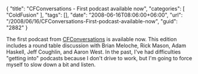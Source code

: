 {
	"title": "CFConversations - First podcast available now",
	"categories": [
		"ColdFusion"
	],
	"tags": [],
	"date": "2008-06-16T08:06:00+06:00",
	"url": "/2008/06/16/CFConversations-First-podcast-available-now",
	"guid": "2882"
}

The first podcast from <a href="http://www.cfconversations.com/">CFConversations</a> is available now. This edition includes a round table discussion with Brian Meloche, Rick Mason, Adam Haskell, Jeff Coughlin, and Aaron West. In the past, I've had difficulties "getting into" podcasts because I don't drive to work, but I'm going to force myself to slow down a bit and listen.